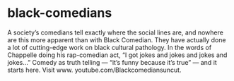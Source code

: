 black-comedians
===============

A society’s comedians tell exactly where the social lines are, and nowhere are this more apparent than with Black Comedian. They have actually done a lot of cutting-edge work on black cultural pathology.  In the words of Chappelle doing his rap-comedian act, “I got jokes and jokes and jokes and jokes…” Comedy as truth telling — “it’s funny because it’s true” — and it starts here. Visit www. youtube.com/Blackcomediansuncut.